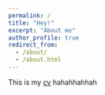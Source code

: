 ```yaml
---
permalink: /
title: "Hey!"
excerpt: "About me"
author_profile: true
redirect_from: 
  - /about/
  - /about.html
---
```


This is my [cv](/files/cv.pdf)
hahahhahhah

